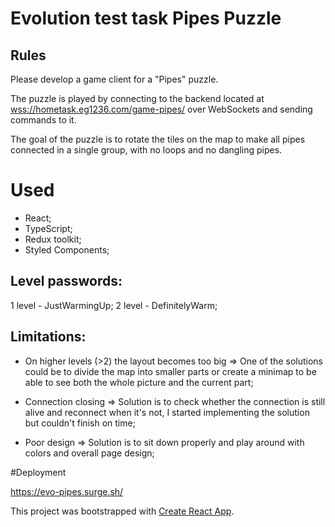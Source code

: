 # Evolution test task Pipes Puzzle

## Rules

Please develop a game client for a "Pipes" puzzle.

The puzzle is played by connecting to the backend located at
[wss://hometask.eg1236.com/game-pipes/](wss://hometask.eg1236.com/game-pipes/) over WebSockets and sending
commands to it.

The goal of the puzzle is to rotate the tiles on the map to make all pipes connected in a single group, with
no loops and no dangling pipes.

# Used

-   React;
-   TypeScript;
-   Redux toolkit;
-   Styled Components;

## Level passwords:

1 level - JustWarmingUp;
2 level - DefinitelyWarm;

## Limitations:
-   On higher levels (>2) the layout becomes too big => One of the solutions could be to divide the map into smaller parts or create a minimap to be able to see both the whole picture and the current part;

-   Connection closing => Solution is to check whether the connection is still alive and reconnect when it's not, I started implementing the solution but couldn't finish on time;

-   Poor design => Solution is to sit down properly and play around with colors and overall page design;

#Deployment

https://evo-pipes.surge.sh/

This project was bootstrapped with [Create React App](https://github.com/facebook/create-react-app).
